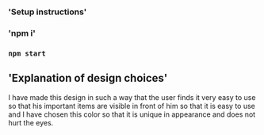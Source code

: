 ### 'Setup instructions'

### 'npm i'

### `npm start`



## 'Explanation of design choices'

I have made this design in such a way that the user finds it very easy to use so that his important items are visible in front of him so that it is easy to use and I have chosen this color so that it is unique in appearance and does not hurt the eyes.



